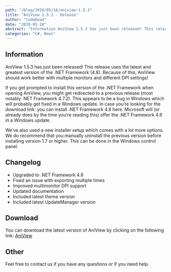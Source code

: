 ```yaml
---
path: "/blog/2019/05/18/aniview-1.5.3"
title: "AniView 1.5.3 - Release"
author: "CodeDead"
date: "2019-05-18"
abstract: "Information AniView 1.5.3 has just been released! This release uses the latest and greatest version of the .NET Framework (4.8). Because of this, AniView should work better with multiple monitors and different DPI settings! If you get prompted to install this version..."
categories: "C#, News"
---
```

## Information

AniView 1.5.3 has just been released! This release uses the latest and greatest version of the .NET Framework (4.8). Because of this, AniView should work better with multiple monitors and different DPI settings!

If you get prompted to install this version of the .NET Framework when opening AniView, you might get redirected to a previous release (most notably .NET Framework 4.7.2). This appears to be a bug in Windows which will probably get fixed in a Windows update. In case you’re looking for the download link: you can install .NET Framework 4.8 here. Microsoft will (or already does by the time you’re reading this) offer the .NET Framework 4.8 in a Windows update.

We’ve also used a new installer setup which comes with a lot more options. We do recommend that you manually uninstall the previous version before installing version 1.7 or higher. This can be done in the Windows control panel.

## Changelog

* Upgraded to .NET Framework 4.8
* Fixed an issue with exporting multiple times
* Improved multimonitor DPI support
* Updated documentation
* Included latest theme version
* Included latest UpdateManager version

## Download

You can download the latest version of AniView by clicking on the following link:
<a href="/software/aniview">AniView</a>

## Other

Feel free to contact us if you have any questions or if you need help.
